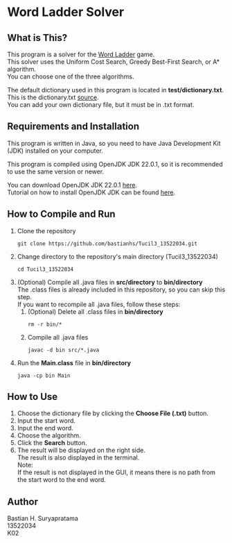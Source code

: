 # Word Ladder Solver

## What is This?
This program is a solver for the [Word Ladder](https://en.wikipedia.org/wiki/Word_ladder) game.  
This solver uses the Uniform Cost Search, Greedy Best-First Search, or A* algorithm.  
You can choose one of the three algorithms.

The default dictionary used in this program is located in **test/dictionary.txt**.  
This is the dictionary.txt [source](https://docs.oracle.com/javase/tutorial/collections/interfaces/examples/dictionary.txt).  
You can add your own dictionary file, but it must be in .txt format.

## Requirements and Installation
This program is written in Java, so you need to have Java Development Kit (JDK) installed on your computer.  

This program is compiled using OpenJDK JDK 22.0.1, so it is recommended to use the same version or newer.

You can download OpenJDK JDK 22.0.1 [here](https://jdk.java.net/22/).  
Tutorial on how to install OpenJDK JDK can be found [here](https://www.freecodecamp.org/news/install-openjdk-free-java-multi-os-guide/).

## How to Compile and Run
1. Clone the repository
   ```
   git clone https://github.com/bastianhs/Tucil3_13522034.git
   ```
2. Change directory to the repository's main directory (Tucil3_13522034)
   ```
   cd Tucil3_13522034
   ```
3. (Optional) Compile all .java files in **src/directory** to **bin/directory**  
   The .class files is already included in this repository, so you can skip this step.  
   If you want to recompile all .java files, follow these steps:  
   1. (Optional) Delete all .class files in **bin/directory**
      ```
      rm -r bin/*
      ```
   2. Compile all .java files
      ```
      javac -d bin src/*.java
      ```
4. Run the **Main.class** file in **bin/directory**
   ```
   java -cp bin Main
   ```

## How to Use
1. Choose the dictionary file by clicking the **Choose File (.txt)** button.
2. Input the start word.
3. Input the end word.
4. Choose the algorithm.
5. Click the **Search** button.
6. The result will be displayed on the right side.  
   The result is also displayed in the terminal.  
   Note:  
   If the result is not displayed in the GUI, it means there is no path from the start word to the end word.

## Author
Bastian H. Suryapratama  
13522034  
K02
